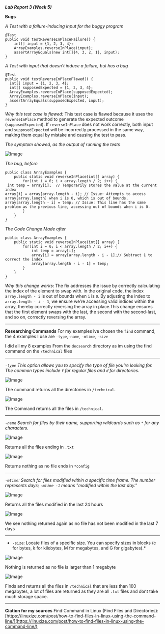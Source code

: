 ***Lab Report 3 (Week 5)***

**Bugs**

*A Test with a failure-inducing input for the buggy program*

```
@Test
public void testReverseInPlaceFailure() {
    int[] input = {1, 2, 3, 4};
    ArrayExamples.reverseInPlace(input);
    assertArrayEquals(new int[]{4, 3, 2, 1}, input);
}
```


*A Test with input that doesn't induce a failure, but has a bug*
```
@Test
public void testReverseInPlaceFlawed() {
  int[] input = {1, 2, 3, 4};
  int[] supposedExpected = {1, 2, 3, 4}; 
  ArrayExamples.reverseInPlace(supposedExpected); 
  ArrayExamples.reverseInPlace(input);
  assertArrayEquals(supposedExpected, input); 
}
```
*Why this test case is flawed:*  This test case is flawed because it uses the `reverseInPlace` method to generate the expected outcome (`supposedExpected`). If `reverseInPlace` does not work correctly, both input and `supposedExpected` will be incorrectly processed in the same way, making them equal by mistake and causing the test to pass.



*The symptom showed, as the output of running the tests*

![Image](LabReport3.1.png)




*The bug, before*
```
public class ArrayExamples {
    public static void reverseInPlace(int[] array) {
        for(int i = 0; i < array.length / 2; i++) {
 int temp = array[i];  // Temporarily stores the value at the current index
array[i] = array[array.length - i]; // Issue: Attempts to access array[array.length] when i is 0, which is out of bounds.
array[array.length - i] = temp; // Issue: This line has the same problem as the previous line, accessing out of bounds when i is 0.
        }
    }
}
```

*The Code Change Made after*
```
public class ArrayExamples {
    public static void reverseInPlace(int[] array) {
        for(int i = 0; i < array.length / 2; i++) {
            int temp = array[i];
            array[i] = array[array.length - i - 1];// Subtract 1 to correct the index
            array[array.length - i - 1] = temp;
        }
    }
}
```
*Why this change works:*  The fix addresses the issue by correctly calculating the index of the element to swap with. In the original code, the index `array.length - i` is out of bounds when `i` is `0`. By adjusting the index to `array.length - i - 1`, we ensure we're accessing valid indices within the array, thereby correctly reversing the array in place.This change ensures that the first element swaps with the last, the second with the second-last, and so on, correctly reversing the array.

_____________________________________________________________________________________________________________________

**Researching Commands**
For my examples ive chosen the `find` command, the 4 examples I use are `-type`,`-name`, `-mtime`, `-size`

I did all my 8 examples From the `docsearch` directory as im using the find command on the `/technical` files

_____________________________________________________________________________________________________________________
*`-type` This option allows you to specify the type of file you're looking for. The common types include `f` for regular files and `d` for directories.*


![Image](LabReport3.2.png)

The command returns all the directories in `/technical`.

![Image](LabReport3.3.png)

The Command returns all the files in `/technical`.

_____________________________________________________________________________________________________________________

*`-name` Search for files by their name, supporting wildcards such as `*` for any characters.*

![Image](LabReport3.4.png)

Returns all the files ending in `.txt`


![Image](LabReport3.5.png)

Returns nothing as no file ends in `*config`

_____________________________________________________________________________________________________________________

*`-mtime`: Search for files modified within a specific time frame. The number represents days; `-mtime -1` means "modified within the last day."*


![Image](LabReport3.6.png)

Returns all the files modified in the last 24 hours



![Image](LabReport3.7.png)

We see nothing returned again as no file has not been modified in the last 7 days

_____________________________________________________________________________________________________________________

* `-size`: Locate files of a specific size. You can specify sizes in blocks (c for bytes, k for kilobytes, M for megabytes, and G for gigabytes).*


![Image](LabReport3.8.png)


Nothing is returned as no file is larger than 1 megabyte


![Image](LabReport3.9.png)
 
Finds and returns all the files in `/technical` that are less than 100 megabytes, a lot of files are returned as they are all `.txt` files and dont take much storage space.

_____________________________________________________________________________________________________________________

**Ciation for my sources**
Find Command in Linux (Find Files and Directories): [https://linuxize.com/post/how-to-find-files-in-linux-using-the-command-line/](https://linuxize.com/post/how-to-find-files-in-linux-using-the-command-line/)
